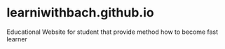 # learniwithbach.github.io
Educational Website for student that provide method how to become fast learner
